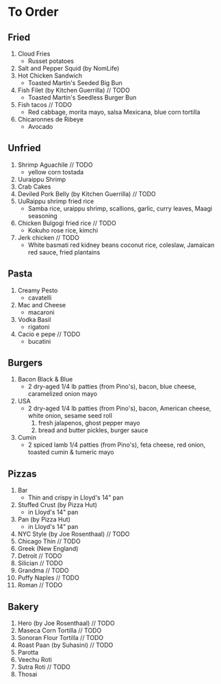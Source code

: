 # To Order
## Fried
1. Cloud Fries
    * Russet potatoes
1. Salt and Pepper Squid (by NomLife)
1. Hot Chicken Sandwich
    * Toasted Martin's Seeded Big Bun
1. Fish Filet (by Kitchen Guerrilla) // TODO
    * Toasted Martin's Seedless Burger Bun
1. Fish tacos // TODO
    * Red cabbage, morita mayo, salsa Mexicana, blue corn tortilla
1. Chicaronnes de Ribeye
    * Avocado

## Unfried
1. Shrimp Aguachile // TODO
    * yellow corn tostada
1. Uuraippu Shrimp
1. Crab Cakes
1. Deviled Pork Belly (by Kitchen Guerrilla) // TODO
1. UuRaippu shrimp fried rice
    * Samba rice, uraippu shrimp, scallions, garlic, curry leaves, Maagi seasoning
1. Chicken Bulgogi fried rice // TODO
    * Kokuho rose rice, kimchi
1. Jerk chicken // TODO
    * White basmati red kidney beans coconut rice, coleslaw, Jamaican red sauce, fried plantains

## Pasta
1. Creamy Pesto
    * cavatelli
1. Mac and Cheese
    * macaroni
1. Vodka Basil
    * rigatoni
1. Cacio e pepe // TODO
    * bucatini

## Burgers
1. Bacon Black & Blue
    * 2 dry-aged 1/4 lb patties (from Pino's), bacon, blue cheese, caramelized onion mayo
1. USA
    * 2 dry-aged 1/4 lb patties (from Pino's), bacon, American cheese, white onion, sesame seed roll
        1. fresh jalapenos, ghost pepper mayo
        1. bread and butter pickles, burger sauce
1. Cumin
    * 2 spiced lamb 1/4 patties (from Pino's), feta cheese, red onion, toasted cumin & tumeric mayo

## Pizzas
1. Bar
    * Thin and crispy in Lloyd's 14" pan
1. Stuffed Crust (by Pizza Hut)
    * in Lloyd's 14" pan
1. Pan (by Pizza Hut)
    * in Lloyd's 14" pan
1. NYC Style (by Joe Rosenthaal) // TODO
1. Chicago Thin // TODO
1. Greek (New England)
1. Detroit // TODO
1. Silician // TODO
1. Grandma // TODO
1. Puffy Naples // TODO
1. Roman // TODO

## Bakery
1. Hero (by Joe Rosenthaal) // TODO
1. Maseca Corn Tortilla // TODO
1. Sonoran Flour Tortilla // TODO
1. Roast Paan (by Suhasini) // TODO
1. Parotta
1. Veechu Roti
1. Sutra Roti // TODO
1. Thosai